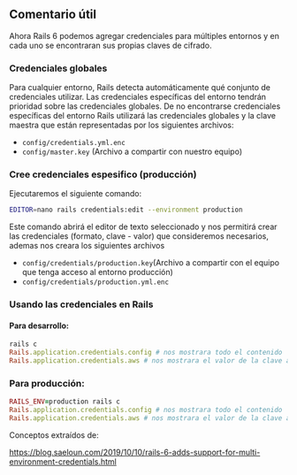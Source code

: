 ## Comentario útil
Ahora Rails 6 podemos agregar credenciales para múltiples entornos y en cada uno se encontraran sus propias claves de cifrado.

### Credenciales globales
Para cualquier entorno, Rails detecta automáticamente qué conjunto de credenciales utilizar. Las credenciales específicas del entorno tendrán prioridad sobre las credenciales globales. De no encontrarse credenciales específicas del entorno Rails utilizará las credenciales globales y la clave maestra que están representadas por los siguientes archivos:

- `config/credentials.yml.enc` 
- `config/master.key` (Archivo a compartir con nuestro equipo)

### Cree credenciales espesifico (producción)
Ejecutaremos el siguiente comando:

```bash
EDITOR=nano rails credentials:edit --environment production
```

Este comando abrirá el editor de texto seleccionado y nos permitirá crear las credenciales (formato, clave - valor) que consideremos necesarios, ademas nos creara los siguientes archivos

- `config/credentials/production.key`(Archivo a compartir con el equipo que tenga acceso al entorno producción)
- `config/credentials/production.yml.enc`

### Usando las credenciales en Rails

#### Para desarrollo:

```ruby
rails c
Rails.application.credentials.config # nos mostrara todo el contenido
Rails.application.credentials.aws # nos mostrara el valor de la clave aws
```

### Para producción:

```ruby
RAILS_ENV=production rails c
Rails.application.credentials.config # nos mostrara todo el contenido
Rails.application.credentials.aws # nos mostrara el valor de la clave aws
```
Conceptos extraídos de:

https://blog.saeloun.com/2019/10/10/rails-6-adds-support-for-multi-environment-credentials.html